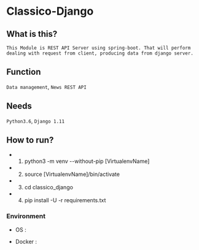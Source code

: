 # Classico-Django


## What is this?    
    This Module is REST API Server using spring-boot. That will perform dealing with request from client, producing data from django server.


## Function
`Data management`, `News REST API`


## Needs
`Python3.6`, `Django 1.11` 


## How to run?
- 1. python3 -m venv --without-pip [VirtualenvName]
- 2. source [VirtualenvName]/bin/activate
- 3. cd classico_django
- 4. pip install -U -r requirements.txt 


### Environment
- OS : 
    
- Docker :
